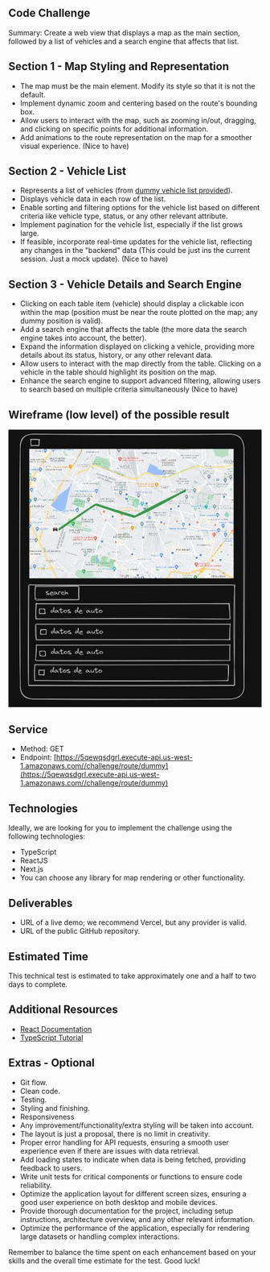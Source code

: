 ## Code Challenge

Summary: Create a web view that displays a map as the main section, followed by a list of vehicles and a search engine that affects that list.

## Section 1 - Map Styling and Representation

- The map must be the main element. Modify its style so that it is not the default.
- Implement dynamic zoom and centering based on the route's bounding box.
- Allow users to interact with the map, such as zooming in/out, dragging, and clicking on specific points for additional information.
- Add animations to the route representation on the map for a smoother visual experience. (Nice to have)

## Section 2 - Vehicle List

- Represents a list of vehicles (from [dummy vehicle list provided](assets/carMock.json)).
- Displays vehicle data in each row of the list.
- Enable sorting and filtering options for the vehicle list based on different criteria like vehicle type, status, or any other relevant attribute.
- Implement pagination for the vehicle list, especially if the list grows large.
- If feasible, incorporate real-time updates for the vehicle list, reflecting any changes in the "backend" data (This could be just ins the current session. Just a mock update). (Nice to have)

## Section 3 - Vehicle Details and Search Engine

- Clicking on each table item (vehicle) should display a clickable icon within the map (position must be near the route plotted on the map; any dummy position is valid).
- Add a search engine that affects the table (the more data the search engine takes into account, the better).
- Expand the information displayed on clicking a vehicle, providing more details about its status, history, or any other relevant data.
- Allow users to interact with the map directly from the table. Clicking on a vehicle in the table should highlight its position on the map.
- Enhance the search engine to support advanced filtering, allowing users to search based on multiple criteria simultaneously (Nice to have)

## Wireframe (low level) of the possible result

![Example](assets/viewExample.png)

## Service

- Method: GET
- Endpoint: [https://5qewqsdgrl.execute-api.us-west-1.amazonaws.com//challenge/route/dummy](https://5qewqsdgrl.execute-api.us-west-1.amazonaws.com//challenge/route/dummy)

## Technologies

Ideally, we are looking for you to implement the challenge using the following technologies:

- TypeScript
- ReactJS
- Next.js
- You can choose any library for map rendering or other functionality.

## Deliverables

- URL of a live demo; we recommend Vercel, but any provider is valid.
- URL of the public GitHub repository.

## Estimated Time

This technical test is estimated to take approximately one and a half to two days to complete.

## Additional Resources

- [React Documentation](https://reactjs.org/docs/getting-started.html)
- [TypeScript Tutorial](https://www.typescriptlang.org/docs/)

## Extras - Optional

- Git flow.
- Clean code.
- Testing.
- Styling and finishing.
- Responsiveness
- Any improvement/functionality/extra styling will be taken into account.
- The layout is just a proposal, there is no limit in creativity.
- Proper error handling for API requests, ensuring a smooth user experience even if there are issues with data retrieval.
- Add loading states to indicate when data is being fetched, providing feedback to users.
- Write unit tests for critical components or functions to ensure code reliability.
- Optimize the application layout for different screen sizes, ensuring a good user experience on both desktop and mobile devices.
- Provide thorough documentation for the project, including setup instructions, architecture overview, and any other relevant information.
- Optimize the performance of the application, especially for rendering large datasets or handling complex interactions.

Remember to balance the time spent on each enhancement based on your skills and the overall time estimate for the test. Good luck!
